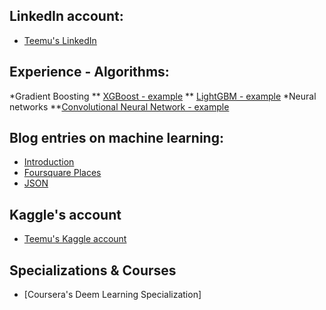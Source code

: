 ## LinkedIn account:
* [Teemu's LinkedIn](https://www.linkedin.com/in/teemumaatta/)

## Experience - Algorithms:
*Gradient Boosting 
** [XGBoost - example](https://www.kaggle.com/tmkggl/santander-customer-transaction-prediction-xgboost)
** [LightGBM - example](https://www.kaggle.com/tmkggl/lightgbm-model-crossvalidation)
*Neural networks
**[Convolutional Neural Network - example](https://www.kaggle.com/tmkggl/tensorflow-cnn-digit-recognizer)


## Blog entries on machine learning:
* [Introduction](https://medium.com/@tmmtt/python-packages-84b724179ebf)
* [Foursquare Places](https://medium.com/@tmmtt/python-packages-foursquare-places-2dbbf370dd4c)
* [JSON](https://medium.com/@tmmtt/python-packages-json-c70a07fd6eb5)

## Kaggle's account
* [Teemu's Kaggle account](https://www.kaggle.com/tmkggl)

## Specializations & Courses
* [Coursera's Deem Learning Specialization]
